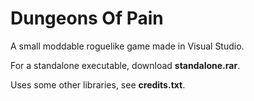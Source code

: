 # Dungeons Of Pain

A small moddable roguelike game made in Visual Studio.

For a standalone executable, download **standalone.rar**.

Uses some other libraries, see **credits.txt**.
